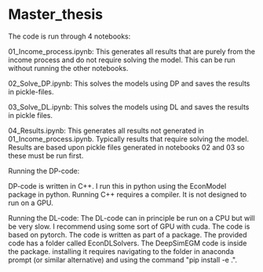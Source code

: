 # Master_thesis

The code is run through 4 notebooks:

01_Income_process.ipynb: This generates all results that are purely from the income process and do not require solving the model. This can be run without running the other notebooks.

02_Solve_DP.ipynb: This solves the models using DP and saves the results in pickle-files. 

03_Solve_DL.ipynb: This solves the models using DL and saves the results in pickle files. 

04_Results.ipynb: This generates all results not generated in 01_Income_process.ipynb. Typically results that require solving the model. Results are based upon pickle files generated in notebooks 02 and 03 so these must be run first. 


Running the DP-code:

DP-code is written in C++. I run this in python using the EconModel package in python. Running C++ requires a compiler. It is not designed to run on a GPU.

Running the DL-code:
The DL-code can in principle be run on a CPU but will be very slow. I recommend using some sort of GPU with cuda. The code is based on pytorch. The code is written as part of a package. The provided code has a folder called EconDLSolvers. The DeepSimEGM code is inside the package. installing it requires navigating to the folder in anaconda prompt (or similar alternative) and using the command "pip install -e .".